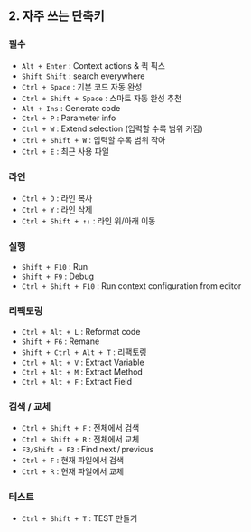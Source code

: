 ## 2. 자주 쓰는 단축키

### 필수

- `Alt + Enter` : Context actions & 퀵 픽스
- `Shift Shift` : search everywhere
- `Ctrl + Space` : 기본 코드 자동 완성
- `Ctrl + Shift + Space` : 스마트 자동 완성 추천
- `Alt + Ins` : Generate code
- `Ctrl + P` : Parameter info
- `Ctrl + W` : Extend selection (입력할 수록 범위 커짐)
- `Ctrl + Shift + W` : 입력할 수록 범위 작아
- `Ctrl + E` : 최근 사용 파일

### 라인

- `Ctrl + D` : 라인 복사
- `Ctrl + Y` : 라인 삭제
- `Ctrl + Shift + ↑↓` : 라인 위/아래 이동

### 실행

- `Shift + F10` : Run
- `Shift + F9` : Debug
- `Ctrl + Shift + F10` : Run context configuration from editor

### 리팩토링

- `Ctrl + Alt + L` : Reformat code
- `Shift + F6` : Remane
- `Shift + Ctrl + Alt + T` : 리팩토링
- `Ctrl + Alt + V` : Extract Variable
- `Ctrl + Alt + M` : Extract Method
- `Ctrl + Alt + F` : Extract Field

### 검색 / 교체

- `Ctrl + Shift + F` : 전체에서 검색
- `Ctrl + Shift + R` : 전체에서 교체
- `F3/Shift + F3` : Find next / previous
- `Ctrl + F` : 현재 파일에서 검색
- `Ctrl + R` : 현재 파일에서 교체


### 테스트
- `Ctrl + Shift + T` : TEST 만들기